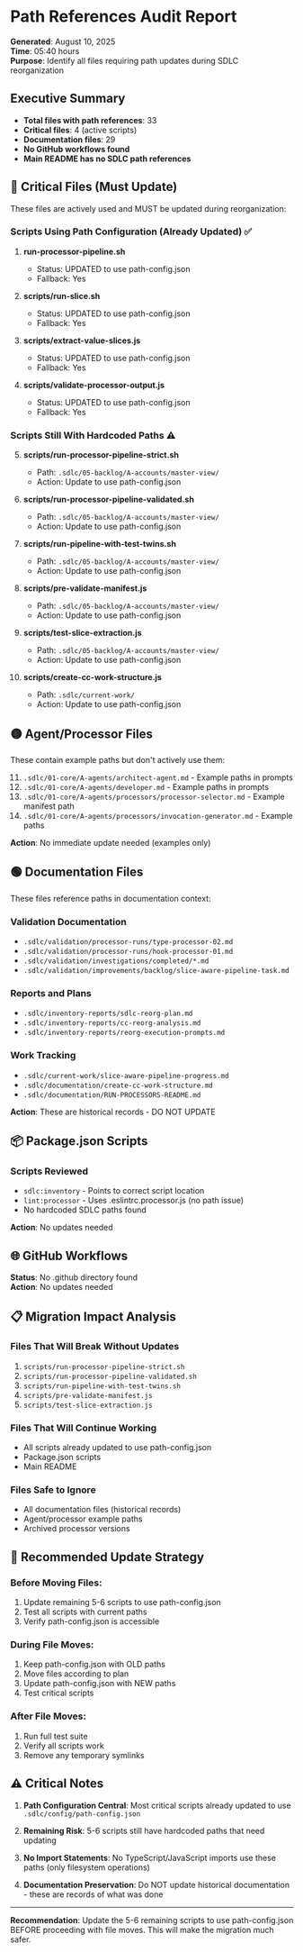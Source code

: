 # Path References Audit Report
**Generated**: August 10, 2025  
**Time**: 05:40 hours  
**Purpose**: Identify all files requiring path updates during SDLC reorganization

## Executive Summary

- **Total files with path references**: 33
- **Critical files**: 4 (active scripts)
- **Documentation files**: 29
- **No GitHub workflows found**
- **Main README has no SDLC path references**

## 🔴 Critical Files (Must Update)

These files are actively used and MUST be updated during reorganization:

### Scripts Using Path Configuration (Already Updated) ✅
1. **run-processor-pipeline.sh**
   - Status: UPDATED to use path-config.json
   - Fallback: Yes

2. **scripts/run-slice.sh**
   - Status: UPDATED to use path-config.json
   - Fallback: Yes

3. **scripts/extract-value-slices.js**
   - Status: UPDATED to use path-config.json
   - Fallback: Yes

4. **scripts/validate-processor-output.js**
   - Status: UPDATED to use path-config.json
   - Fallback: Yes

### Scripts Still With Hardcoded Paths ⚠️
5. **scripts/run-processor-pipeline-strict.sh**
   - Path: `.sdlc/05-backlog/A-accounts/master-view/`
   - Action: Update to use path-config.json

6. **scripts/run-processor-pipeline-validated.sh**
   - Path: `.sdlc/05-backlog/A-accounts/master-view/`
   - Action: Update to use path-config.json

7. **scripts/run-pipeline-with-test-twins.sh**
   - Path: `.sdlc/05-backlog/A-accounts/master-view/`
   - Action: Update to use path-config.json

8. **scripts/pre-validate-manifest.js**
   - Path: `.sdlc/05-backlog/A-accounts/master-view/`
   - Action: Update to use path-config.json

9. **scripts/test-slice-extraction.js**
   - Path: `.sdlc/05-backlog/A-accounts/master-view/`
   - Action: Update to use path-config.json

10. **scripts/create-cc-work-structure.js**
    - Path: `.sdlc/current-work/`
    - Action: Update to use path-config.json

## 🟡 Agent/Processor Files

These contain example paths but don't actively use them:

11. `.sdlc/01-core/A-agents/architect-agent.md` - Example paths in prompts
12. `.sdlc/01-core/A-agents/developer.md` - Example paths in prompts
13. `.sdlc/01-core/A-agents/processors/processor-selector.md` - Example manifest path
14. `.sdlc/01-core/A-agents/processors/invocation-generator.md` - Example paths

**Action**: No immediate update needed (examples only)

## 🟢 Documentation Files

These files reference paths in documentation context:

### Validation Documentation
- `.sdlc/validation/processor-runs/type-processor-02.md`
- `.sdlc/validation/processor-runs/hook-processor-01.md`
- `.sdlc/validation/investigations/completed/*.md`
- `.sdlc/validation/improvements/backlog/slice-aware-pipeline-task.md`

### Reports and Plans
- `.sdlc/inventory-reports/sdlc-reorg-plan.md`
- `.sdlc/inventory-reports/cc-reorg-analysis.md`
- `.sdlc/inventory-reports/reorg-execution-prompts.md`

### Work Tracking
- `.sdlc/current-work/slice-aware-pipeline-progress.md`
- `.sdlc/documentation/create-cc-work-structure.md`
- `.sdlc/documentation/RUN-PROCESSORS-README.md`

**Action**: These are historical records - DO NOT UPDATE

## 📦 Package.json Scripts

### Scripts Reviewed
- `sdlc:inventory` - Points to correct script location
- `lint:processor` - Uses .eslintrc.processor.js (no path issue)
- No hardcoded SDLC paths found

**Action**: No updates needed

## 🌐 GitHub Workflows

**Status**: No .github directory found  
**Action**: No updates needed

## 📋 Migration Impact Analysis

### Files That Will Break Without Updates
1. `scripts/run-processor-pipeline-strict.sh`
2. `scripts/run-processor-pipeline-validated.sh`
3. `scripts/run-pipeline-with-test-twins.sh`
4. `scripts/pre-validate-manifest.js`
5. `scripts/test-slice-extraction.js`

### Files That Will Continue Working
- All scripts already updated to use path-config.json
- Package.json scripts
- Main README

### Files Safe to Ignore
- All documentation files (historical records)
- Agent/processor example paths
- Archived processor versions

## 🎯 Recommended Update Strategy

### Before Moving Files:
1. Update remaining 5-6 scripts to use path-config.json
2. Test all scripts with current paths
3. Verify path-config.json is accessible

### During File Moves:
1. Keep path-config.json with OLD paths
2. Move files according to plan
3. Update path-config.json with NEW paths
4. Test critical scripts

### After File Moves:
1. Run full test suite
2. Verify all scripts work
3. Remove any temporary symlinks

## ⚠️ Critical Notes

1. **Path Configuration Central**: Most critical scripts already updated to use `.sdlc/config/path-config.json`

2. **Remaining Risk**: 5-6 scripts still have hardcoded paths that need updating

3. **No Import Statements**: No TypeScript/JavaScript imports use these paths (only filesystem operations)

4. **Documentation Preservation**: Do NOT update historical documentation - these are records of what was done

---

**Recommendation**: Update the 5-6 remaining scripts to use path-config.json BEFORE proceeding with file moves. This will make the migration much safer.